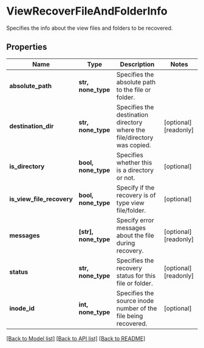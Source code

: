 # ViewRecoverFileAndFolderInfo

Specifies the info about the view files and folders to be recovered.

## Properties
Name | Type | Description | Notes
------------ | ------------- | ------------- | -------------
**absolute_path** | **str, none_type** | Specifies the absolute path to the file or folder. | 
**destination_dir** | **str, none_type** | Specifies the destination directory where the file/directory was copied. | [optional] [readonly] 
**is_directory** | **bool, none_type** | Specifies whether this is a directory or not. | [optional] 
**is_view_file_recovery** | **bool, none_type** | Specify if the recovery is of type view file/folder. | [optional] 
**messages** | **[str], none_type** | Specify error messages about the file during recovery. | [optional] [readonly] 
**status** | **str, none_type** | Specifies the recovery status for this file or folder. | [optional] [readonly] 
**inode_id** | **int, none_type** | Specifies the source inode number of the file being recovered. | [optional] 

[[Back to Model list]](../README.md#documentation-for-models) [[Back to API list]](../README.md#documentation-for-api-endpoints) [[Back to README]](../README.md)


